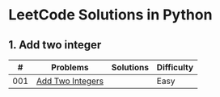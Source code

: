 # LeetCode Solutions in Python

## 1. Add two integer

| #     | Problems             |Solutions |Difficulty |
| ------|:-------------------:|-----------:|:---------| 
| 001     | [Add Two Integers](https://leetcode.com/problems/add-two-integers/) ||Easy|

